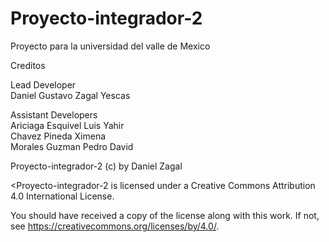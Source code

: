 # Proyecto-integrador-2

Proyecto para la universidad del valle de Mexico


  Creditos                 

  Lead Developer                                 
  Daniel Gustavo Zagal Yescas                    
                                               
  Assistant Developers                           
  Ariciaga Esquivel Luis Yahir                   
  Chavez Pineda Ximena                           
  Morales Guzman Pedro David                     



Proyecto-integrador-2 (c) by Daniel Zagal

<Proyecto-integrador-2 is licensed under a
Creative Commons Attribution 4.0 International License.

You should have received a copy of the license along with this
work. If not, see <https://creativecommons.org/licenses/by/4.0/>.
